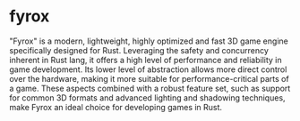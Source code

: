 # fyrox

"Fyrox" is a modern, lightweight, highly optimized and fast 3D game engine specifically designed for Rust. Leveraging the safety and concurrency inherent in Rust lang, it offers a high level of performance and reliability in game development. Its lower level of abstraction allows more direct control over the hardware, making it more suitable for performance-critical parts of a game. These aspects combined with a robust feature set, such as support for common 3D formats and advanced lighting and shadowing techniques, make Fyrox an ideal choice for developing games in Rust.
